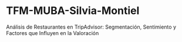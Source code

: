 # TFM-MUBA-Silvia-Montiel
Análisis de Restaurantes en TripAdvisor: Segmentación, Sentimiento y Factores que Influyen en la Valoración
